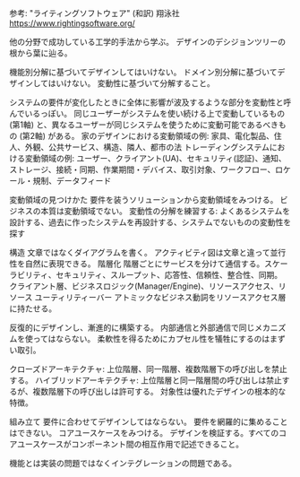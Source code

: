 
参考: "ライティングソフトウェア" (和訳) 翔泳社
https://www.rightingsoftware.org/

他の分野で成功している工学的手法から学ぶ。
デザインのデシジョンツリーの根から葉に辿る。

機能別分解に基づいてデザインしてはいけない。
ドメイン別分解に基づいてデザインしてはいけない。
変動性に基づいて分解すること。

システムの要件が変化したときに全体に影響が波及するような部分を変動性と呼んでいるっぽい。
同じユーザーがシステムを使い続ける上で変動しているもの (第1軸) と、異なるユーザーが同じシステムを使うために変動可能であるべきもの (第2軸) がある。
家のデザインにおける変動領域の例: 家具、電化製品、住人、外観、公共サービス、構造、隣人、都市の法
トレーディングシステムにおける変動領域の例: ユーザー、クライアント(UA)、セキュリティ(認証)、通知、ストレージ、接続・同期、作業期間・デバイス、取引対象、ワークフロー、ロケール・規制、データフィード

変動領域の見つけかた
要件を装うソリューションから変動領域をみつける。
ビジネスの本質は変動領域でない。
変動性の分解を練習する: よくあるシステムを設計する、過去に作ったシステムを再設計する、システムでないものの変動性を探す

構造
文章ではなくダイアグラムを書く。
アクティビティ図は文章と違って並行性を自然に表現できる。
階層化
階層ごとにサービスを分けて通信する。スケーラビリティ、セキュリティ、スループット、応答性、信頼性、整合性、同期。
クライアント層、ビジネスロジック(Manager/Engine)、リソースアクセス、リソース
ユーティリティーバー
アトミックなビジネス動詞をリソースアクセス層に持たせる。

反復的にデザインし、漸進的に構築する。
内部通信と外部通信で同じメカニズムを使ってはならない。
柔軟性を得るためにカプセル性を犠牲にするのはまずい取引。

クローズドアーキテクチャ: 上位階層、同一階層、複数階層下の呼び出しを禁止する。
ハイブリッドアーキテクチャ: 上位階層と同一階層間の呼び出しは禁止するが、複数階層下の呼び出しは許可する。
対象性は優れたデザインの根本的な特徴。

組み立て
要件に合わせてデザインしてはならない。
要件を網羅的に集めることはできない。
コアユースケースをみつける。
デザインを検証する。すべてのコアユースケースがコンポーネント間の相互作用で記述できること。

機能とは実装の問題ではなくインテグレーションの問題である。
